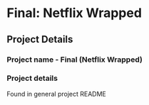 # Final: Netflix Wrapped

## Project Details

### Project name - Final (Netflix Wrapped)
### Project details
Found in general project README 





